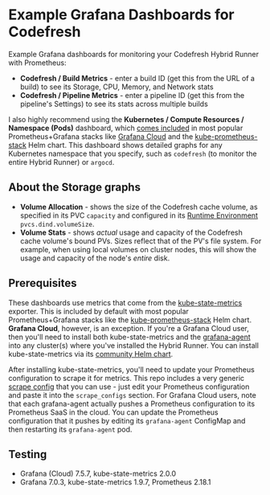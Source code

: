 # Example Grafana Dashboards for Codefresh

Example Grafana dashboards for monitoring your Codefresh Hybrid Runner with Prometheus:
* **Codefresh / Build Metrics** - enter a build ID (get this from the URL of a build) to see its Storage, CPU, Memory, and Network stats
* **Codefresh / Pipeline Metrics** - enter a pipeline ID (get this from the pipeline's Settings) to see its stats across multiple builds

I also highly recommend using the **Kubernetes / Compute Resources / Namespace (Pods)** dashboard, which [comes included](https://github.com/monitoring-mixins/docs) in most popular Prometheus+Grafana stacks like [Grafana Cloud](https://grafana.com/products/cloud/) and the [kube-prometheus-stack](https://github.com/prometheus-community/helm-charts/tree/main/charts/kube-prometheus-stack) Helm chart. This dashboard shows detailed graphs for any Kubernetes namespace that you specify, such as `codefresh` (to monitor the entire Hybrid Runner) or `argocd`.

## About the Storage graphs
* **Volume Allocation** - shows the size of the Codefresh cache volume, as specified in its PVC `capacity` and configured in its [Runtime Environment](https://support.codefresh.io/hc/en-us/articles/360016652900-How-to-Configuring-an-existing-Runtime-Environment-with-GCE-disks) `pvcs.dind.volumeSize`.
* **Volume Stats** - shows *actual* usage and capacity of the Codefresh cache volume's bound PVs. Sizes reflect that of the PV's file system. For example, when using local volumes on cluster nodes, this will show the usage and capacity of the node's *entire* disk.

## Prerequisites

These dashboards use metrics that come from the [kube-state-metrics](https://github.com/kubernetes/kube-state-metrics) exporter. This is included by default with most popular Prometheus+Grafana stacks like the [kube-prometheus-stack](https://github.com/prometheus-community/helm-charts/tree/main/charts/kube-prometheus-stack) Helm chart. **Grafana Cloud**, however, is an exception. If you're a Grafana Cloud user, then you'll need to install both kube-state-metrics and the [grafana-agent](https://grafana.com/docs/grafana-cloud/quickstart/agent_k8s/) into any cluster(s) where you've installed the Hybrid Runner. You can install kube-state-metrics via its [community Helm chart](https://github.com/prometheus-community/helm-charts/tree/main/charts/kube-state-metrics). 

After installing kube-state-metrics, you'll need to update your Prometheus configuration to scrape it for metrics. This repo includes a very generic [scrape config](https://github.com/codefresh-contrib/salesdemo-grafana-dashboards/blob/main/prometheus/scrape_config-kube-state-metrics-2.0.0.yaml) that you can use - just edit your Prometheus configuration and paste it into the `scrape_configs` section. For Grafana Cloud users, note that each grafana-agent actually pushes a Prometheus configuration to its Prometheus SaaS in the cloud. You can update the Prometheus configuration that it pushes by editing its `grafana-agent` ConfigMap and then restarting its `grafana-agent` pod.

## Testing

* Grafana (Cloud) 7.5.7, kube-state-metrics 2.0.0
* Grafana 7.0.3, kube-state-metrics 1.9.7, Prometheus 2.18.1